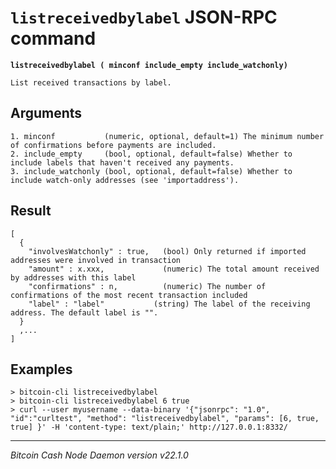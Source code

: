 `listreceivedbylabel` JSON-RPC command
======================================

**`listreceivedbylabel ( minconf include_empty include_watchonly)`**

```
List received transactions by label.
```

Arguments
---------

```
1. minconf           (numeric, optional, default=1) The minimum number of confirmations before payments are included.
2. include_empty     (bool, optional, default=false) Whether to include labels that haven't received any payments.
3. include_watchonly (bool, optional, default=false) Whether to include watch-only addresses (see 'importaddress').
```

Result
------

```
[
  {
    "involvesWatchonly" : true,   (bool) Only returned if imported addresses were involved in transaction
    "amount" : x.xxx,             (numeric) The total amount received by addresses with this label
    "confirmations" : n,          (numeric) The number of confirmations of the most recent transaction included
    "label" : "label"           (string) The label of the receiving address. The default label is "".
  }
  ,...
]
```

Examples
--------

```
> bitcoin-cli listreceivedbylabel
> bitcoin-cli listreceivedbylabel 6 true
> curl --user myusername --data-binary '{"jsonrpc": "1.0", "id":"curltest", "method": "listreceivedbylabel", "params": [6, true, true] }' -H 'content-type: text/plain;' http://127.0.0.1:8332/
```

***

*Bitcoin Cash Node Daemon version v22.1.0*
